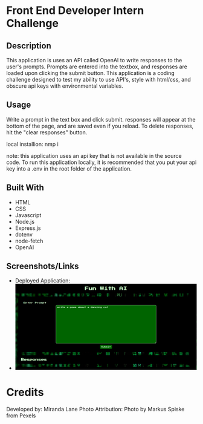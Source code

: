 # Front End Developer Intern Challenge

## Description
This application is uses an API called OpenAI to write responses to the user's prompts. Prompts are entered into the textbox, and responses are loaded upon clicking the submit button.  This application is a coding challenge designed to test my ability to use API's, style with html/css, and obscure api keys with environmental variables. 

## Usage
Write a prompt in the text box and click submit.  responses will appear at the bottom of the page, and are saved even if you reload.  To delete responses, hit the "clear responses" button. 

local installion: nmp i

note: this application uses an api key that is not available in the source code.  To run this application locally, it is recommended that you put your api key into a .env in the root folder of the application.

## Built With
* HTML
* CSS
* Javascript
* Node.js
* Express.js
* dotenv
* node-fetch
* OpenAI

## Screenshots/Links
* Deployed Application:
* ![alt text](public/assets/images/intern-challenge-screenshot.png)

# Credits
Developed by: Miranda Lane
Photo Attribution: Photo by Markus Spiske from Pexels